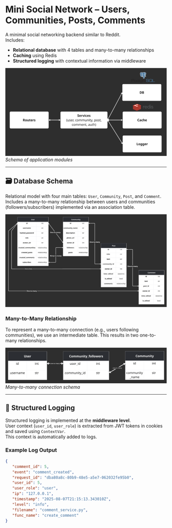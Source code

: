 # Mini Social Network – Users, Communities, Posts, Comments

A minimal social networking backend similar to Reddit.  
Includes:

- **Relational database** with 4 tables and many-to-many relationships
- **Caching** using Redis
- **Structured logging** with contextual information via middleware

![Architecture Schema](docs/simple_arc_Example.png)  
*Schema of application modules*

---

## 🗃️ Database Schema

Relational model with four main tables: `User`, `Community`, `Post`, and `Comment`.  
Includes a many-to-many relationship between users and communities (followers/subscribers) implemented via an association table.

![Database Schema](docs/db_Example.png)

### Many-to-Many Relationship

To represent a many-to-many connection (e.g., users following communities), we use an intermediate table. This results in two one-to-many relationships.

![Many-to-Many Example](docs/one-2-many_Example.png)  
*Many-to-many connection schema*

---

## 📝 Structured Logging

Structured logging is implemented at the **middleware level**.  
User context (`user_id`, `user_role`) is extracted from JWT tokens in cookies and saved using `ContextVar`.  
This context is automatically added to logs.

### Example Log Output

```json
{
   "comment_id": 5,
   "event": "comment_created",
   "request_id": "dba80a8c-80b9-48e5-a5e7-062032fe95b0",
   "user_id": 5,
   "user_role": "user",
   "ip": "127.0.0.1",
   "timestamp": "2025-08-07T21:15:13.343010Z",
   "level": "info",
   "filename": "comment_service.py",
   "func_name": "create_comment"
}
